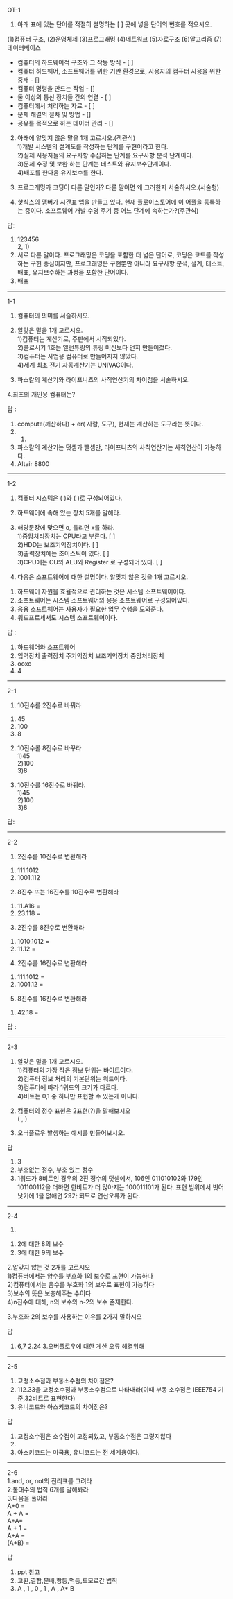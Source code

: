 OT-1  
1. 아래 표에 있는 단어를 적절히 설명하는 [ ] 곳에 넣을 단어의 번호를 적으시오.  
  
(1)컴퓨터 구조, (2)운영체제 (3)프로그래밍 (4)네트워크 (5)자료구조 (6)알고리즘 (7)데이터베이스  

- 컴퓨터의 하드웨어적 구조와 그 작동 방식 - [ ]
- 컴퓨터 하드웨어, 소프트웨어를 위한 기반 환경으로, 사용자의 컴퓨터 사용을 위한 중재 - []
- 컴퓨터 명령을 만드는 작업 - []
- 둘 이상의 통신 장치들 간의 연결 - [ ]
- 컴퓨터에서 처리하는 자료 - [ ]
- 문제 해결의 절차 및 방법 - []
- 공유를 목적으로 하는 데이터 관리 - []
  
2. 아래에 알맞지 않은 말을 1개 고르시오.(객관식)  
1)개발 시스템의 설계도를 작성하는 단계를 구현이라고 한다.  
2)실제 사용자들의 요구사항 수집하는 단계를 요구사항 분석 단계이다.  
3)문제 수정 및 보완 하는 단계는 테스트와 유지보수단계이다.  
4)배포를 한다음 유지보수를 한다.  
  
3. 프로그레밍과 코딩이 다른 말인가? 다른 말이면 왜 그러한지 서술하시오.(서술형)  
  
4. 핫식스의 맴버가 시간표 앱을 만들고 있다. 현재 플로이스토어에 이 어플을 등록하는 중이다. 소프트웨어 개발 수명 주기 중 어느 단계에 속하는가?(주관식)  
  

답:  
1. 123456  
2, 1)  
3. 서로 다른 말이다. 프로그래밍은 코딩을 포함한 더 넓은 단어로, 코딩은 코드를 작성하는 구현 중심이지만, 프로그래밍은 구현뿐만 아니라 요구사항 분석, 설계, 테스트, 배표, 유지보수하는 과정을 포함한 단어이다.  
4. 배포

--------  
1-1  
  
1. 컴퓨터의 의미를 서술하시오.  
    
2. 알맞은 말을 1개 고르시오.  
1)컴퓨터는 계산기로, 주판에서 시작되었다.  
2)콜로서기 1호는 앨런튜링의 튜링 머신보다 먼저 만들어졌다.  
3)컴퓨터는 사업용 컴퓨터로 만들어지지 않았다.  
4)세계 최초 전기 자동계산기는 UNIVAC이다.  
  
3. 파스칼의 계산기와 라이프니츠의 사직연산기의 차이점을 서술하시오.  
  
4.최초의 개인용 컴퓨터는?  


답 :  
1. compute(깨산하다) + er( 사람, 도구), 현재는 계산하는 도구라는 뜻이다.  
2. 1)  
3. 파스칼의 계산기는 덧셈과 뺄셈만, 라이프니츠의 사칙연산기는 사칙연산이 가능하다.  
4. Altair 8800

------
1-2  
  
1. 컴퓨터 시스템은 (  )와 (  )로 구성되어있다.  
  
2. 하드웨어에 속해 있는 장치 5개를 말해라.  
  
3. 해당문장에 맞으면 o, 틀리면 x를 하라.  
1)중앙처리장치는 CPU라고 부른다. [ ]  
2)HDD는 보조기억장치이다. [ ]  
3)출력장치에는 조이스틱이 있다. [ ]  
3)CPU에는 CU와 ALU와 Register 로 구성되어 있다. [ ]  

4. 다음은 소프트웨어에 대한 설명이다. 알맞지 않은 것을 1개 고르시오.   
1) 하드웨어 자원을 효율적으로 관리하는 것은 시스템 소프트웨어이다.  
2) 소프트웨어는 시스템 소프트웨어와 응용 소프트웨어로 구성되어있다.  
3) 응용 소프트웨어는 사용자가 필요한 업무 수행을 도와준다.  
4) 워드프로세서도 시스템 소프트웨어이다.  
  
답 :  
1. 하드웨어와 소프트웨어  
2. 입력장치 출력장치 주기억장치 보조기억장치 중앙처리장치  
3. ooxo  
4. 4  

-----
2-1  
  
1. 10진수를 2진수로 바꿔라   
1) 45   
2) 100  
3) 8  
  
2. 10진수롤 8진수로 바꾸라  
1)45  
2)100  
3)8  
  
3. 10진수를 16진수로 바꿔라.  
1)45  
2)100  
3)8  
  
답:   

------
2-2  
  
1. 2진수를 10진수로 변환해라  
1) 111.1012  
2) 1001.112  
  
2. 8진수 또는 16진수를 10진수로 변환해라  
1) 11.A16 =  
2) 23.118 =  
  
3. 2진수를 8진수로 변환해라  
1) 1010.1012 =  
2) 11.12 =  
  
4. 2진수를 16진수로 변환해라  
1) 111.1012 =  
2) 1001.12 =  
  
5. 8진수를 16진수로 변환해라  
1) 42.18 =  
  
답 :  

-----
2-3   
  
1. 알맞은 말을 1개 고르시오.  
1)컴퓨터의 가장 작은 정보 단위는 바이트이다.  
2)컴퓨터 정보 처리의 기본단위는 워드이다.  
3)컴퓨터에 따라 1워드의 크기가 다르다.  
4)비트는 0,1 중 하나만 표현할 수 있는게 아니다.  
  
2. 컴퓨터의 정수 표현은 2표현(?)을 말해보시오  
( 		, 		)  
  
3. 오버플로우 발생하는 예시를 만들어보시오.  
  
답   
1. 3  
2. 부호없는 정수, 부호 있는 정수  
3. 1워드가 8비트인 경우의 2진 정수의 덧셈에서, 106인 011010102와 179인 101100112을 더하면 한비트가 더 많아지는 100011101가 된다. 표현 범위에서 벗어낫기에 1을 없애면 29가 되므로 연산오류가 된다.  
----
2-4  
  
1.  
1) 2에 대한 8의 보수   
2) 3에 대한 9의 보수  
  
2.알맞지 않는 것 2개를 고르시오  
1)컴퓨터에서는 양수를 부호화 1의 보수로 표현이 가능하다  
2)컴퓨터에서는 음수를 부호화 1의 보수로 표현이 가능하다  
3)보수의 뜻은 보충해주는 수이다  
4)n진수에 대해, n의 보수와 n-2의 보수 존재한다.  
  
3.부호화 2의 보수를 사용하는 이유를 2가지 말하시오  


답  
1. 6,7 2.24 3.오버플로우에 대한 계산 오류 해결위해  
-----------------
2-5  
1. 고정소수점과 부동소수점의 차이점은?  
2. 112.33을 고정소수점과 부동소수점으로 나타내라(이때 부동 소수점은 IEEE754 기준,32비트로 표현한다)  
3. 유니코드와 아스키코드의 차이점은?  
  
답  
1. 고정소수점은 소수점이 고정되있고, 부동소수점은 그렇지않다  
2.  
3. 아스키코드는 미국용, 유니코드는 전 세계용이다.  
----------------------------
2-6  
1.and, or, not의 진리표를 그려라  
2.불대수의 법칙 6개를 말해봐라  
3.다음을 풀어라  
A+0 =  
A + A =   
A*A=  
A + 1 =   
A+A =  
(A+B) =   


답   
1. ppt 참고  
2. 교환,결합,분배,항등,멱등,드모르간 법칙  
3. A , 1 , 0 , 1 , A , A* B  
